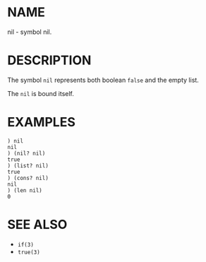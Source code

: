 # NAME
nil - symbol nil.

# DESCRIPTION
The symbol `nil` represents both boolean `false` and the empty list.

The `nil` is bound itself.

# EXAMPLES

    ) nil
    nil
    ) (nil? nil)
    true
    ) (list? nil)
    true
    ) (cons? nil)
    nil
    ) (len nil)
    0

# SEE ALSO
- `if(3)`
- `true(3)`
